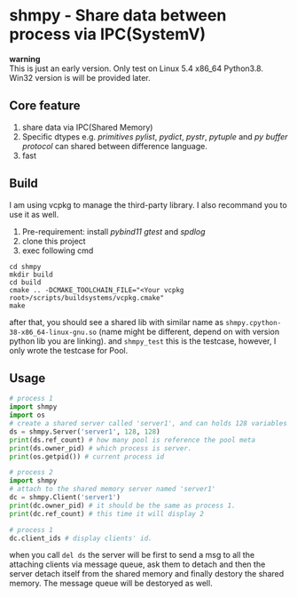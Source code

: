 # shmpy - Share data between process via IPC(SystemV)
**warning**  
This is just an early version. Only test on Linux 5.4 x86_64 Python3.8. Win32 version is will be provided later.


## Core feature
1. share data via IPC(Shared Memory)
2. Specific dtypes e.g. *primitives* *pylist*, *pydict*, *pystr*, *pytuple* and *py buffer protocol* can shared between difference language.
3. fast

## Build
I am using vcpkg to manage the third-party library. I also recommand you to use it as well.
1. Pre-requirement:
    install *pybind11* *gtest* and *spdlog*
2. clone this project
3. exec following cmd
```
cd shmpy
mkdir build
cd build
cmake .. -DCMAKE_TOOLCHAIN_FILE="<Your vcpkg root>/scripts/buildsystems/vcpkg.cmake"
make
```
after that, you should see a shared lib with similar name as `shmpy.cpython-38-x86_64-linux-gnu.so` (name might be different, depend on with version python lib you are linking). and `shmpy_test` this is the testcase, however, I only wrote the testcase for Pool.

## Usage
```py
# process 1
import shmpy
import os
# create a shared server called 'server1', and can holds 128 variables and allow max 128 client to attach to it.
ds = shmpy.Server('server1', 128, 128)
print(ds.ref_count) # how many pool is reference the pool meta
print(ds.owner_pid) # which process is server.
print(os.getpid()) # current process id
```

```py
# process 2
import shmpy
# attach to the shared memory server named 'server1'
dc = shmpy.Client('server1')
print(dc.owner_pid) # it should be the same as process 1.
print(dc.ref_count) # this time it will display 2
```

```py
# process 1
dc.client_ids # display clients' id.
```
when you call `del ds` the server will be first to send a msg to all the attaching clients via message queue, ask them to detach and then the server
detach itself from the shared memory and finally destory the shared memory. The message queue will be destoryed as well.